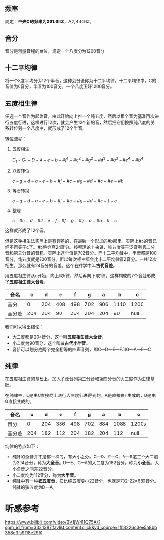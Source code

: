 


## 频率

规定：**中央C的频率为261.6HZ**，A为440HZ。



## 音分

音分是测量音程的单位，规定一个八度分为1200音分

## 十二平均律

将一个8度平均分为12个半音，这种划分法称为十二平均律。十二平均律中，C的音值为0音分，半音为100音分。一个八度正好1200音分。

## 五度相生律

任选一个音作为起始音，由此开始向上推一个纯五度，然后以那个音为基准再次进行五度行进，这样进行12次，就会产生12个新的音，然后把它们按照纯八度的关系转位到一个八度中，就形成了12个半音。

转位流程：

1. 五度相生

   $C_1-G_1-D-A-e-b-\#f^1-\#c^2-\#g^2-\#d^3-\#a^3-\#e^4-\#b^4$

2. 八度转位

   $c-g-d-a-e-b-\#f-\#c-\#g-\#d-\#a-\#e-\#b$

3. 等音转换

   $c-g-d-a-e-b-\#f-\#c-\#g-\#d-\#a-f-c$

4. 整理

   $c-\#c-d-\#d-e-f-\#f-g-\#g-a-\#a-b-c$

这样就形成了12个音。

但是这种相生法实际上是有误差的，在最后一个形成的#b那里，实际上#b的音已经不再等于c了。#b将会高24音分。按照理论上来讲，纯五度等于泛音列第二分音和第三分音的音程。实际上这个值是702音分。而十二平均律中，半音都是100音分，纯五度就是700音分。所以每次相生都会比十二平均律高2音分。一共12次相生，那么就有24音分的音差。这个在律学中叫**古代音差**。

用五度相生律从c开始，向上取5律，然后再向下取1律，这样构成的7个音就形成了**五度相生律大音阶**。

| 音名   | c    | d    | e    | f    | g    | a    | b    | c    |
| ------ | ---- | ---- | ---- | ---- | ---- | ---- | ---- | ---- |
| 音分   | 0    | 204  | 408  | 498  | 702  | 906  | 1110 | 1200 |
| 音分差 | 204  | 204  | 90   | 204  | 204  | 204  | 90   | null |

我们可以得出结论：

- 大二度都是204音分，这个叫**五度相生律大全音**。
- 小二度为90音分，这个叫做**古代小半音**。
- 音阶可以划分成两个完全相等的四声音列，即C—D—E—F和G—A—B—C

## 纯律

在五度相生律的基础上，加入了泛音列第三分音和第四分音的大三度作为生律基础。

在纯律中，E是由C直接向上进行大三度行进得到的，A是直接由F生成的，B是由G直接生成的。

| 音名   | c    | d    | e    | f    | g    | a    | b    | c     |
| ------ | ---- | ---- | ---- | ---- | ---- | ---- | ---- | ----- |
| 音分   | 0    | 204  | 386  | 498  | 702  | 884  | 1088 | 1200s |
| 音分差 | 204  | 182  | 112  | 204  | 182  | 204  | 112  | null  |

纯律的特点如下：

- 纯律的全音并不是都一样的，有大小之分。C—D、F—G、A—B这三个大二度为204音分，称为**大全音**。D—E、G—A的大二度为182音分，称为**小全音**。大小全音之间差22音分。
- 小二度均为112音分，称为**大半音**。
- 纯律中有一种**狭五度音**，它比纯五度要小22音分，也就是702-22=680音分。纯律的狭五度为D—A。



# 听感参考
https://www.bilibili.com/video/BV1jW411Q75A/?spm_id_from=333.1387.favlist.content.click&vd_source=1fb8226c3ee5a8bb358e3fa9f18e29f0